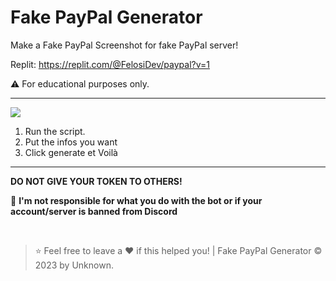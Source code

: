 # Fake PayPal Generator
Make a Fake PayPal Screenshot for fake PayPal server!

Replit: https://replit.com/@FelosiDev/paypal?v=1

⚠️ For educational purposes only.

----

![](https://share.creavite.co/nYka0uoWG5NbVOzL.gif)

1. Run the script.
2. Put the infos you want
3. Click generate et Voilà

----

**DO NOT GIVE YOUR TOKEN TO OTHERS!**

🔰 **I'm not responsible for what you do with the bot or if your account/server is banned from Discord**

</br>

> ⭐ Feel free to leave a ❤️ if this helped you! | Fake PayPal Generator © 2023 by Unknown.


